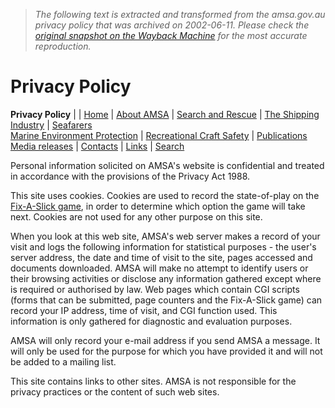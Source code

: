 > *The following text is extracted and transformed from the amsa.gov.au privacy policy that was archived on 2002-06-11. Please check the [original snapshot on the Wayback Machine](https://web.archive.org/web/20020611094128id_/http%3A//www.amsa.gov.au/AMSA/privacy.htm) for the most accurate reproduction.*

# Privacy Policy

[](https://web.archive.org/web/20020611094128id_/http%3A//www.amsa.gov.au/index.htm) **Privacy Policy** |  | [Home](https://web.archive.org/web/20020611094128id_/http%3A//www.amsa.gov.au/index.htm) | [About AMSA](https://web.archive.org/web/20020611094128id_/http%3A//www.amsa.gov.au/AMSA/abt.htm) | [Search and Rescue](https://web.archive.org/web/20020611094128id_/http%3A//www.amsa.gov.au/AMSA/sar.htm) | [The Shipping Industry](https://web.archive.org/web/20020611094128id_/http%3A//www.amsa.gov.au/AMSA/ship.htm) | [Seafarers](https://web.archive.org/web/20020611094128id_/http%3A//www.amsa.gov.au/AMSA/seaf.htm)  
[Marine Environment Protection](https://web.archive.org/web/20020611094128id_/http%3A//www.amsa.gov.au/AMSA/env.htm) | [Recreational Craft Safety](https://web.archive.org/web/20020611094128id_/http%3A//www.amsa.gov.au/AMSA/recboat.htm) | [Publications](https://web.archive.org/web/20020611094128id_/http%3A//www.amsa.gov.au/AMSA/pub/pub.htm)  
[Media releases](https://web.archive.org/web/20020611094128id_/http%3A//www.amsa.gov.au/AMSA/media/mediatop.htm) | [Contacts](https://web.archive.org/web/20020611094128id_/http%3A//www.amsa.gov.au/AMSA/contact.htm) | [Links](https://web.archive.org/web/20020611094128id_/http%3A//www.amsa.gov.au/AMSA/link.htm) | [Search](https://web.archive.org/web/20020611094128id_/http%3A//www.amsa.gov.au/find/query.htm)

Personal information solicited on AMSA's website is confidential and treated in accordance with the provisions of the Privacy Act 1988.

This site uses cookies. Cookies are used to record the state-of-play on the [ Fix-A-Slick game](http://www.amsa.gov.au/cgi/teach/fixslick.pl), in order to determine which option the game will take next. Cookies are not used for any other purpose on this site.

When you look at this web site, AMSA's web server makes a record of your visit and logs the following information for statistical purposes - the user's server address, the date and time of visit to the site, pages accessed and documents downloaded. AMSA will make no attempt to identify users or their browsing activities or disclose any information gathered except where is required or authorised by law. Web pages which contain CGI scripts (forms that can be submitted, page counters and the Fix-A-Slick game) can record your IP address, time of visit, and CGI function used. This information is only gathered for diagnostic and evaluation purposes. 

AMSA will only record your e-mail address if you send AMSA a message. It will only be used for the purpose for which you have provided it and will not be added to a mailing list.

This site contains links to other sites. AMSA is not responsible for the privacy practices or the content of such web sites. 
